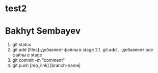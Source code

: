 # test2
# Bakhyt Sembayev
1. git status
2. git add [files]-добавляет файлы в stage
2.1. git add . -добавляет все файлы в stage
3. git commit -m "comment"
4. git push [rep_link] [branch-name]